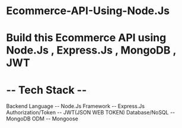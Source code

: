 # Ecommerce-API-Using-Node.Js
# Build this Ecommerce API using Node.Js , Express.Js , MongoDB , JWT
# -- Tech Stack -- 
Backend Language --    Node.Js
Framework --           Express.Js
Authorization/Token -- JWT(JSON WEB TOKEN)
Database/NoSQL --      MongoDB
ODM --                 Mongoose

